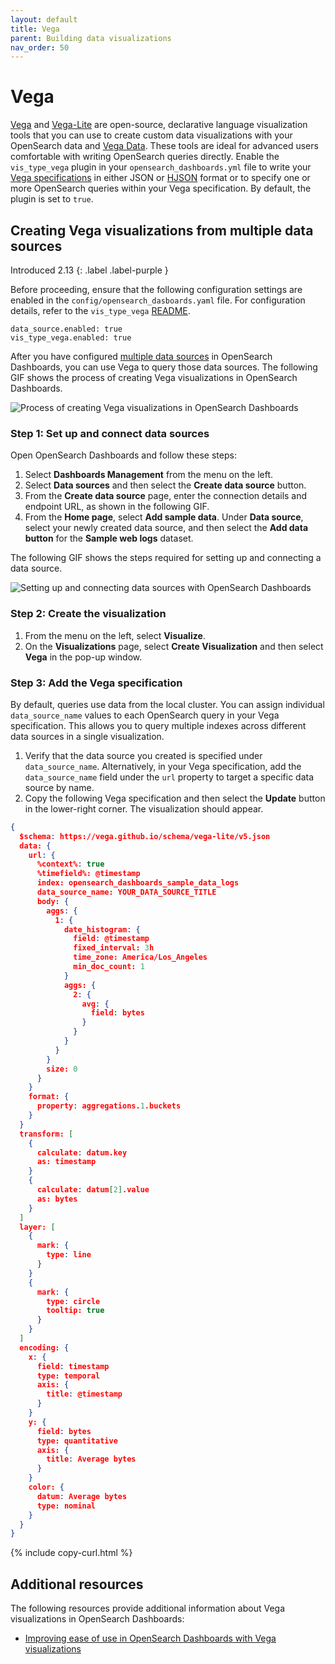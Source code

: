 ```yaml
---
layout: default
title: Vega
parent: Building data visualizations
nav_order: 50
---
```


# Vega

[Vega](https://vega.github.io/vega/) and [Vega-Lite](https://vega.github.io/vega-lite/) are open-source, declarative language visualization tools that you can use to create custom data visualizations with your OpenSearch data and [Vega Data](https://vega.github.io/vega/docs/data/). These tools are ideal for advanced users comfortable with writing OpenSearch queries directly. Enable the `vis_type_vega` plugin in your `opensearch_dashboards.yml` file to write your [Vega specifications](https://vega.github.io/vega/docs/specification/) in either JSON or [HJSON](https://hjson.github.io/) format or to specify one or more OpenSearch queries within your Vega specification. By default, the plugin is set to `true`. 

## Creating Vega visualizations from multiple data sources
Introduced 2.13
{: .label .label-purple }

Before proceeding, ensure that the following configuration settings are enabled in the `config/opensearch_dasboards.yaml` file. For configuration details, refer to the `vis_type_vega` [README](https://github.com/opensearch-project/OpenSearch-Dashboards/blob/main/src/plugins/vis_type_vega/README.md).

```
data_source.enabled: true
vis_type_vega.enabled: true
```

After you have configured [multiple data sources]({{site.url}}{{site.baseurl}}/dashboards/management/multi-data-sources/) in OpenSearch Dashboards, you can use Vega to query those data sources. The following GIF shows the process of creating Vega visualizations in OpenSearch Dashboards.

![Process of creating Vega visualizations in OpenSearch Dashboards]({{site.url}}{{site.baseurl}}/images/dashboards/configure-vega.gif)

### Step 1: Set up and connect data sources

Open OpenSearch Dashboards and follow these steps:

1. Select **Dashboards Management** from the menu on the left.
2. Select **Data sources** and then select the **Create data source** button.
3. From the **Create data source** page, enter the connection details and endpoint URL, as shown in the following GIF.
4. From the **Home page**, select **Add sample data**. Under **Data source**, select your newly created data source, and then select the **Add data button** for the **Sample web logs** dataset.

The following GIF shows the steps required for setting up and connecting a data source.

![Setting up and connecting data sources with OpenSearch Dashboards]({{site.url}}{{site.baseurl}}/images/dashboards/Add_datasource.gif)

### Step 2: Create the visualization

1. From the menu on the left, select **Visualize**.
2. On the **Visualizations** page, select **Create Visualization** and then select **Vega** in the pop-up window.

### Step 3: Add the Vega specification

By default, queries use data from the local cluster. You can assign individual `data_source_name` values to each OpenSearch query in your Vega specification. This allows you to query multiple indexes across different data sources in a single visualization.

1. Verify that the data source you created is specified under `data_source_name`. Alternatively, in your Vega specification, add the `data_source_name` field under the `url` property to target a specific data source by name.
2. Copy the following Vega specification and then select the **Update** button in the lower-right corner. The visualization should appear. 

```json
{
  $schema: https://vega.github.io/schema/vega-lite/v5.json
  data: {
    url: {
      %context%: true
      %timefield%: @timestamp
      index: opensearch_dashboards_sample_data_logs
      data_source_name: YOUR_DATA_SOURCE_TITLE
      body: {
        aggs: {
          1: {
            date_histogram: {
              field: @timestamp
              fixed_interval: 3h
              time_zone: America/Los_Angeles
              min_doc_count: 1
            }
            aggs: {
              2: {
                avg: {
                  field: bytes
                }
              }
            }
          }
        }
        size: 0
      }
    }
    format: {
      property: aggregations.1.buckets
    }
  }
  transform: [
    {
      calculate: datum.key
      as: timestamp
    }
    {
      calculate: datum[2].value
      as: bytes
    }
  ]
  layer: [
    {
      mark: {
        type: line
      }
    }
    {
      mark: {
        type: circle
        tooltip: true
      }
    }
  ]
  encoding: {
    x: {
      field: timestamp
      type: temporal
      axis: {
        title: @timestamp
      }
    }
    y: {
      field: bytes
      type: quantitative
      axis: {
        title: Average bytes
      }
    }
    color: {
      datum: Average bytes
      type: nominal
    }
  }
}
```
{% include copy-curl.html %}

## Additional resources

The following resources provide additional information about Vega visualizations in OpenSearch Dashboards:

- [Improving ease of use in OpenSearch Dashboards with Vega visualizations](https://opensearch.org/blog/Improving-Dashboards-usability-with-Vega/)
